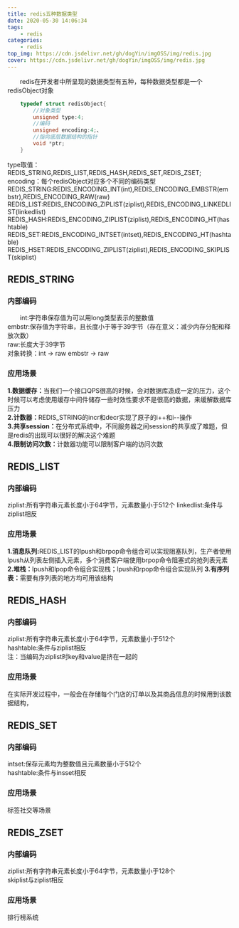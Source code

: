 ```yaml
---
title: redis五种数据类型
date: 2020-05-30 14:06:34
tags:
    - redis
categories:
    - redis
top_img: https://cdn.jsdelivr.net/gh/dogYin/imgOSS/img/redis.jpg
cover: https://cdn.jsdelivr.net/gh/dogYin/imgOSS/img/redis.jpg
---
```

　　redis在开发者中所呈现的数据类型有五种，每种数据类型都是一个redisObject对象
```c
    typedef struct redisObject{
        //对象类型
        unsigned type:4;
        //编码
        unsigned encoding:4;、
        //指向底层数据结构的指针
        void *ptr;
    }
```
type取值：REDIS_STRING,REDIS_LIST,REDIS_HASH,REDIS_SET,REDIS_ZSET;<br/>
encoding：每个redisObject对应多个不同的编码类型<br/>
    REDIS_STRING:REDIS_ENCODING_INT(int),REDIS_ENCODING_EMBSTR(embstr),REDIS_ENCODING_RAW(raw)<br/>
    REDIS_LIST:REDIS_ENCODING_ZIPLIST(ziplist),REDIS_ENCODING_LINKEDLIST(linkedlist)<br/>
    REDIS_HASH:REDIS_ENCODING_ZIPLIST(ziplist),REDIS_ENCODING_HT(hashtable)<br/>
    REDIS_SET:REDIS_ENCODING_INTSET(intset),REDIS_ENCODING_HT(hashtable)<br/>
    REDIS_HSET:REDIS_ENCODING_ZIPLIST(ziplist),REDIS_ENCODING_SKIPLIST(skiplist)
<h2>REDIS_STRING</h2>
    
### 内部编码

　　int:字符串保存值为可以用long类型表示的整数值<br/>
    embstr:保存值为字符串，且长度小于等于39字节（存在意义：减少内存分配和释放次数）<br/>
    raw:长度大于39字节<br/>
    对象转换：int -> raw   embstr -> raw<br/>

### 应用场景

<b>1.数据缓存：</b>当我们一个接口QPS很高的时候，会对数据库造成一定的压力，这个时候可以考虑使用缓存中间件储存一些时效性要求不是很高的数据，来缓解数据库压力<br/>
<b>2.计数器：</b>REDIS_STRING的incr和decr实现了原子的i++和i--操作<br/>
<b>3.共享session：</b>在分布式系统中，不同服务器之间session的共享成了难题，但是redis的出现可以很好的解决这个难题<br/>
<b>4.限制访问次数：</b>计数器功能可以限制客户端的访问次数


<h2>REDIS_LIST</h2>

### 内部编码
   
   ziplist:所有字符串元素长度小于64字节，元素数量小于512个
   linkedlist:条件与ziplist相反
   
### 应用场景

<b>1.消息队列:</b>REDIS_LIST的lpush和brpop命令组合可以实现阻塞队列，生产者使用lpush从列表左侧插入元素，多个消费客户端使用brpop命令阻塞式的抢列表元素<br/>
<b>2.堆栈：</b>lpush和lpop命令组合实现栈；lpush和rpop命令组合实现队列
<b>3.有序列表：</b>需要有序列表的地方均可用该结构


<h2>REDIS_HASH</h2>

### 内部编码
   
   ziplist:所有字符串元素长度小于64字节，元素数量小于512个<br/>
   hashtable:条件与ziplist相反<br/>
   注：当编码为ziplist时key和value是挤在一起的<br/>
    
### 应用场景

在实际开发过程中，一般会在存储每个门店的订单以及其商品信息的时候用到该数据结构，

<h2>REDIS_SET</h2>

### 内部编码

   intset:保存元素均为整数值且元素数量小于512个<br/>
   hashtable:条件与insset相反
   
### 应用场景

   标签社交等场景
   
<h2>REDIS_ZSET</h2>

### 内部编码

   ziplist:所有字符串元素长度小于64字节，元素数量小于128个<br/>
   skiplist与ziplist相反

### 应用场景
    
   排行榜系统
        
    
    